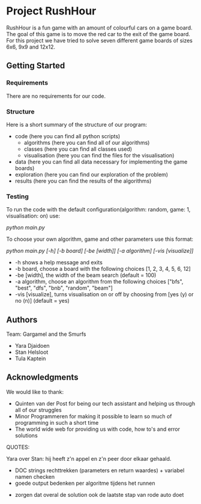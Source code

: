 # Project RushHour

RushHour is a fun game with an amount of colourful cars on a game board. The goal of this game is to move
the red car to the exit of the game board. For this project we have tried to solve seven different game boards
of sizes 6x6, 9x9 and 12x12.

## Getting Started

### Requirements

There are no requirements for our code.

### Structure

Here is a short summary of the structure of our program:
+ code (here you can find all python scripts)
  + algorithms (here you can find all of our algorithms)
  + classes (here you can find all classes used)
  + visualisation (here you can find the files for the visualisation)
+ data (here you can find all data necessary for implementing the game boards)
+ exploration (here you can find our exploration of the problem)
+ results (here you can find the results of the algorithms)

### Testing

To run the code with the default configuration(algorithm: random, game: 1, visualisation: on) use:

*python main.py*

To choose your own algorithm, game and other parameters use this format:

*python main.py [-h] [-b board] [-be [width]] [-a algorithm] [-vis [visualize]]*

+ -h shows a help message and exits
+ -b board, choose a board with the following choices [1, 2, 3, 4, 5, 6, 12]
+ -be [width], the width of the beam search (default = 100)
+ -a algorithm, choose an algorithm from the following choices ["bfs", "best", "dfs", "bnb", "random", "beam"]
+ -vis [visualize], turns visualisation on or off by choosing from [yes (y) or no (n)] (default = yes)

## Authors

Team: Gargamel and the Smurfs

+ Yara Djaidoen
+ Stan Helsloot
+ Tula Kaptein

## Acknowledgments

We would like to thank:

+ Quinten van der Post for being our tech assistant and helping us through all of our struggles
+ Minor Programmeren for making it possible to learn so much of programming in such a short time
+ The world wide web for providing us with code, how to's and error solutions



QUOTES:

Yara over Stan: hij heeft z'n appel en z'n peer door elkaar gehaald.

<!-- + init.py bestanden aanpassen -->
<!-- + hashh (ipv lijst naar str, strings toevoegen?) -->
<!-- + class: constructiveAlgorithm maken, INHERITANCE -->
<!-- + dubbele dingen uit BFS, DFS, BeFS, IDDFS halen -->
<!-- + make_possible_babies is lange functie -->
<!-- + elk algoritme een run functie geven, die ook een solution teruggeeft -->
<!-- + args parser -->
<!-- + requirements.txt maken -->
+ DOC strings rechttrekken (parameters en return waardes) + variabel namen checken
+ goede output bedenken per algoritme tijdens het runnen
<!-- + leeg environment aanmaken met anaconda en pipreqs om requirements te testen -->
<!-- + archief van BEAM search aanpassen! met distance -->
+ zorgen dat overal de solution ook de laatste stap van rode auto doet
